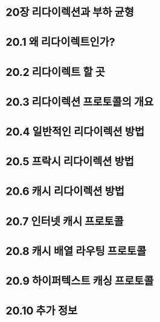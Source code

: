 # 20장 리다이렉션과 부하 균형

# 20.1 왜 리다이렉트인가?

# 20.2 리다이렉트 할 곳

# 20.3 리다이렉션 프로토콜의 개요

# 20.4 일반적인 리다이렉션 방법

# 20.5 프락시 리다이렉션 방법

# 20.6 캐시 리다이렉션 방법

# 20.7 인터넷 캐시 프로토콜

# 20.8 캐시 배열 라우팅 프로토콜

# 20.9 하이퍼텍스트 캐싱 프로토콜

# 20.10 추가 정보

#